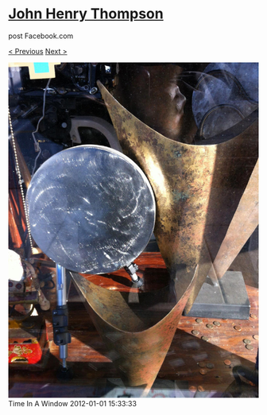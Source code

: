 # [John Henry Thompson](../README.md)
post Facebook.com

[< Previous](2012-01-01-9.md) [Next >](2012-01-01-11.md)

[![](../media/2012-01-01/Time-In-A-Window-3.jpg)](../README.md)
Time In A Window
2012-01-01 15:33:33